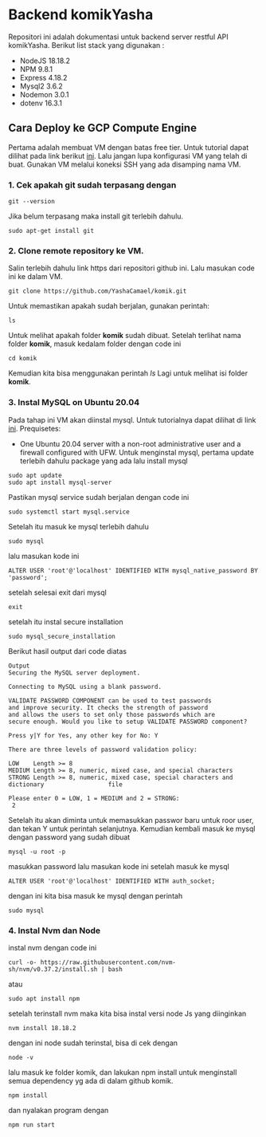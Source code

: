 # Backend komikYasha

Repositori ini adalah dokumentasi untuk backend server restful API komikYasha. Berikut list stack yang digunakan :
- NodeJS 18.18.2
- NPM 9.8.1
- Express 4.18.2
- Mysql2 3.6.2
- Nodemon 3.0.1
- dotenv 16.3.1

## Cara Deploy ke GCP Compute Engine

Pertama adalah membuat VM dengan batas free tier. Untuk tutorial dapat dilihat pada link berikut [ini](https://cloud.google.com/free/docs/gcp-free-tier/#compute).
Lalu jangan lupa konfigurasi VM yang telah di buat. Gunakan VM melalui koneksi SSH yang ada disamping nama VM.
### 1. Cek apakah git sudah terpasang dengan
```
git --version
```
Jika belum terpasang maka install git terlebih dahulu.
```
sudo apt-get install git
```

### 2. Clone remote repository ke VM.
Salin terlebih dahulu link https dari repositori github ini. Lalu masukan code ini ke dalam VM.
```
git clone https://github.com/YashaCamael/komik.git
```
Untuk memastikan apakah sudah berjalan, gunakan perintah:
```
ls
```
Untuk melihat apakah folder **komik** sudah dibuat. Setelah terlihat nama folder **komik**, masuk kedalam folder dengan code ini
```
cd komik
```
Kemudian kita bisa menggunakan perintah _ls_ Lagi untuk melihat isi folder **komik**.

### 3. Instal MySQL on Ubuntu 20.04
Pada tahap ini VM akan diinstal mysql. Untuk tutorialnya dapat dilihat di link [ini](https://www.digitalocean.com/community/tutorials/how-to-install-mysql-on-ubuntu-20-04).
Prequisetes:
- One Ubuntu 20.04 server with a non-root administrative user and a firewall configured with UFW.
Untuk menginstal mysql, pertama update terlebih dahulu package yang ada lalu install mysql
```
sudo apt update
sudo apt install mysql-server
```
Pastikan mysql service sudah berjalan dengan code ini
```
sudo systemctl start mysql.service
```
Setelah itu masuk ke mysql terlebih dahulu
```
sudo mysql
```
lalu masukan kode ini
```
ALTER USER 'root'@'localhost' IDENTIFIED WITH mysql_native_password BY 'password';
```
setelah selesai exit dari mysql
```
exit
```
setelah itu instal secure installation
```
sudo mysql_secure_installation
```
Berikut hasil output dari code diatas
```
Output
Securing the MySQL server deployment.

Connecting to MySQL using a blank password.

VALIDATE PASSWORD COMPONENT can be used to test passwords
and improve security. It checks the strength of password
and allows the users to set only those passwords which are
secure enough. Would you like to setup VALIDATE PASSWORD component?

Press y|Y for Yes, any other key for No: Y

There are three levels of password validation policy:

LOW    Length >= 8
MEDIUM Length >= 8, numeric, mixed case, and special characters
STRONG Length >= 8, numeric, mixed case, special characters and dictionary                  file

Please enter 0 = LOW, 1 = MEDIUM and 2 = STRONG:
 2
```
Setelah itu akan diminta untuk memasukkan passwor baru untuk roor user, dan tekan Y untuk perintah selanjutnya.
Kemudian kembali masuk ke mysql dengan password yang sudah dibuat
```
mysql -u root -p
```
masukkan password lalu masukan kode ini setelah masuk ke mysql
```
ALTER USER 'root'@'localhost' IDENTIFIED WITH auth_socket;
```
dengan ini kita bisa masuk ke mysql dengan perintah
```
sudo mysql
```
### 4. Instal Nvm dan Node
instal nvm dengan code ini
```
curl -o- https://raw.githubusercontent.com/nvm-sh/nvm/v0.37.2/install.sh | bash
```
atau
```
sudo apt install npm
```
setelah terinstall nvm maka kita bisa instal versi node Js yang diinginkan
```
nvm install 18.18.2
```
dengan ini node sudah terinstal, bisa di cek dengan
```
node -v
```
lalu masuk ke folder komik, dan lakukan npm install untuk menginstall semua dependency yg ada di dalam github komik.
```
npm install
```
dan nyalakan program dengan
```
npm run start
```
